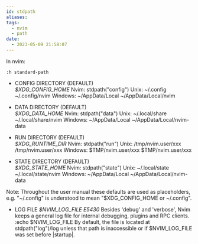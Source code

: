 ```yaml
---
id: stdpath
aliases: 
tags:
  - nvim
  - path
date:
  - 2023-05-09 21:58:07
---
```


In nvim:
```nvim
:h standard-path
```

* CONFIG DIRECTORY (DEFAULT)  
                  *$XDG_CONFIG_HOME*            Nvim: stdpath("config")
    Unix:         ~/.config                   ~/.config/nvim
    Windows:      ~/AppData/Local             ~/AppData/Local/nvim

* DATA DIRECTORY (DEFAULT)  
                  *$XDG_DATA_HOME*              Nvim: stdpath("data")
    Unix:         ~/.local/share              ~/.local/share/nvim
    Windows:      ~/AppData/Local             ~/AppData/Local/nvim-data

* RUN DIRECTORY (DEFAULT)  
                  *$XDG_RUNTIME_DIR*            Nvim: stdpath("run")
    Unix:         /tmp/nvim.user/xxx          /tmp/nvim.user/xxx
    Windows:      $TMP/nvim.user/xxx          $TMP/nvim.user/xxx

* STATE DIRECTORY (DEFAULT)  
                  *$XDG_STATE_HOME*             Nvim: stdpath("state")
    Unix:         ~/.local/state              ~/.local/state/nvim
    Windows:      ~/AppData/Local             ~/AppData/Local/nvim-data

Note: Throughout the user manual these defaults are used as placeholders, e.g.
"~/.config" is understood to mean "$XDG_CONFIG_HOME or ~/.config".

* LOG FILE					*$NVIM_LOG_FILE* *E5430*
Besides 'debug' and 'verbose', Nvim keeps a general log file for internal
debugging, plugins and RPC clients.  
	:echo $NVIM_LOG_FILE
By default, the file is located at stdpath("log")/log unless that path
is inaccessible or if $NVIM_LOG_FILE was set before |startup|.

